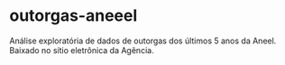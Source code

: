 # outorgas-aneeel

Análise exploratória de dados de outorgas dos últimos 5 anos da Aneel.
Baixado no sítio eletrônica da Agência.
